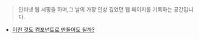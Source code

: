 > 인터넷 웹 서핑을 하며,그 날의 가장 인상 깊었던 웹 페이지를 기록하는 공간입니다.

* [이런 것도 컴포넌트로 만들어도 될까?](https://toss.tech/article/tds-component-making?utm_source=linkedin&utm_medium=post&utm_campaign=2403_tds-component-making)